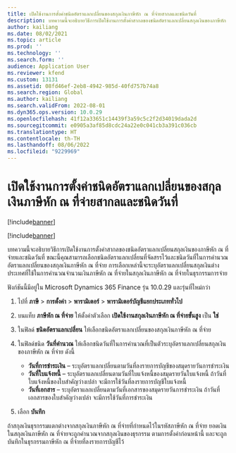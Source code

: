 ```yaml
---
title: เปิดใช้งานการตั้งค่าชนิดอัตราแลกเปลี่ยนของสกุลเงินภาษีหัก ณ ที่จ่ายสากลและชนิดวันที่
description: บทความนี้จะอธิบายวิธีการเปิดใช้งานการตั้งค่าสากลของชนิดอัตราแลกเปลี่ยนสกุลเงินของภาษีหัก ณ ที่จ่ายและชนิดวันที่
author: kailiang
ms.date: 08/02/2021
ms.topic: article
ms.prod: ''
ms.technology: ''
ms.search.form: ''
audience: Application User
ms.reviewer: kfend
ms.custom: 13131
ms.assetid: 08fd46ef-2eb8-4942-985d-40fd757b74a8
ms.search.region: Global
ms.author: kailiang
ms.search.validFrom: 2022-08-01
ms.dyn365.ops.version: 10.0.29
ms.openlocfilehash: 41f12a33651c14439f3a59c5c2f2d34019dada2d
ms.sourcegitcommit: e0905a3af85d8cdc24a22e0c041cb3a391c036cb
ms.translationtype: HT
ms.contentlocale: th-TH
ms.lasthandoff: 08/06/2022
ms.locfileid: "9229969"
---
```

# <a name="enable-the-global-withholding-tax-currency-exchange-rate-type-and-date-type-setup"></a>เปิดใช้งานการตั้งค่าชนิดอัตราแลกเปลี่ยนของสกุลเงินภาษีหัก ณ ที่จ่ายสากลและชนิดวันที่

[!include[banner](../includes/banner.md)]

[!include[banner](../includes/preview-banner.md)]

บทความนี้จะอธิบายวิธีการเปิดใช้งานการตั้งค่าสากลของชนิดอัตราแลกเปลี่ยนสกุลเงินของภาษีหัก ณ ที่จ่ายและชนิดวันที่ ขณะนี้คุณสามารถเลือกชนิดอัตราแลกเปลี่ยนที่จัดสรรไว้และชนิดวันที่ในการคํานวณอัตราแลกเปลี่ยนของสกุลเงินภาษีหัก ณ ที่จ่าย การเลือกเหล่านี้จะระบุอัตราแลกเปลี่ยนสกุลเงินต่างประเทศที่ใช้ในการคํานวณจํานวนเงินภาษีหัก ณ ที่จ่ายในสกุลเงินภาษีหัก ณ ที่จ่ายในธุรกรรมการจ่าย

ฟังก์ชันนี้มีอยู่ใน Microsoft Dynamics 365 Finance รุ่น 10.0.29 และรุ่นที่ใหม่กว่า

1. ไปที่ **ภาษี** \> **การตั้งค่า** \> **พารามิเตอร์** \> **พารามิเตอร์บัญชีแยกประเภททั่วไป**
2. บนแท็บ **ภาษีหัก ณ ที่จ่าย** ให้ตั้งค่าตัวเลือก **เปิดใช้งานสกุลเงินภาษีหัก ณ ที่จ่ายขั้นสูง** เป็น **ใช่**
3. ในฟิลด์ **ชนิดอัตราแลกเปลี่ยน** ให้เลือกชนิดอัตราแลกเปลี่ยนของสกุลเงินภาษีหัก ณ ที่จ่าย
4. ในฟิลด์ชนิด **วันที่คํานวณ** ให้เลือกชนิดวันที่ในการคํานวณที่เป็นตัวระบุอัตราแลกเปลี่ยนสกุลเงินของภาษีหัก ณ ที่จ่าย ดังนี้

    - **วันที่การชำระเงิน** – ระบุอัตราแลกเปลี่ยนตามวันที่ลงรายการบัญชีของสมุดรายวันการชำระเงิน
    - **วันที่ใบแจ้งหนี้** – ระบุอัตราแลกเปลี่ยนตามวันที่ใบแจ้งหนี้ของสมุดรายวันใบแจ้งหนี้ ถ้าวันที่ใบแจ้งหนี้ของใบสำคัญว่างเปล่า จะมีการใช้วันที่ลงรายการบัญชีใบแจ้งหนี้ 
    - **วันที่เอกสาร** – ระบุอัตราแลกเปลี่ยนตามวันที่เอกสารของสมุดรายวันการชำระเงิน ถ้าวันที่เอกสารของใบสำคัญว่างเปล่า จะมีการใช้วันที่การชำระเงิน

5. เลือก **บันทึก**

ถ้าสกุลเงินธุรกรรมแตกต่างจากสกุลเงินภาษีหัก ณ ที่จ่ายที่กําหนดไว้ในรหัสภาษีหัก ณ ที่จ่าย ยอดเงินในสกุลเงินภาษีหัก ณ ที่จ่ายจะถูกคํานวณจากสกุลเงินของธุรกรรม ตามการตั้งค่าก่อนหน้านี้ และจะถูกบันทึกในธุรกรรมภาษีหัก ณ ที่จ่ายที่ลงรายการบัญชีไว้
